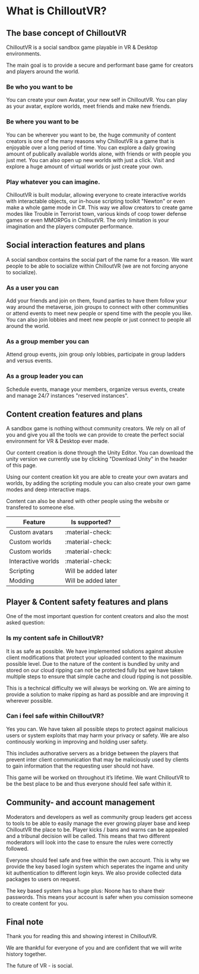 # What is ChilloutVR?

## The base concept of ChilloutVR
ChilloutVR is a social sandbox game playable in VR & Desktop environments.

The main goal is to provide a secure and performant base game for creators and players around the world.

### Be who you want to be
You can create your own Avatar, your new self in ChilloutVR. You can play as your avatar, explore worlds, meet friends and make new friends.

### Be where you want to be
You can be wherever you want to be, the huge community of content creators is one of the many reasons why ChilloutVR is a game that is enjoyable over a long period of time. You can explore a daily growing amount of publically available worlds alone, with friends or with people you just met. You can also open up new worlds with just a click. Visit and explore a huge amount of virtual worlds or just create your own.

### Play whatever you can imagine.
ChilloutVR is built modular, allowing everyone to create interactive worlds with interactable objects, our in-house scripting toolkit "Newton" or even make a whole game mode in C#. This way we allow creators to create game modes like Trouble in Terrorist town, various kinds of coop tower defense games or even MMORPGs in ChilloutVR. The only limitation is your imagination and the players computer performance.

## Social interaction features and plans
A social sandbox contains the social part of the name for a reason. We want people to be able to socialize within ChilloutVR (we are not forcing anyone to socialize).

### As a user you can
Add your friends and join on them, found parties to have them follow your way around the metaverse, join groups to connect with other communities or attend events to meet new people or spend time with the people you like.  
You can also join lobbies and meet new people or just connect to people all around the world.

### As a group member you can
Attend group events, join group only lobbies, participate in group ladders and versus events.

### As a group leader you can
Schedule events, manage your members, organize versus events, create and manage 24/7 instances "reserved instances".

## Content creation features and plans
A sandbox game is nothing without community creators. We rely on all of you and give you all the tools we can provide to create the perfect social environment for VR & Desktop ever made.

Our content creation is done through the Unity Editor. You can download the unity version we currently use by clicking "Download Unity" in the header of this page.

Using our content creation kit you are able to create your own avatars and worlds, by adding the scripting module you can also create your own game modes and deep interactive maps.

Content can also be shared with other people using the website or transfered to someone else.

| Feature            | Is supported?       |
| ------------------ | ------------------- |
| Custom avatars     | :material-check:    |
| Custom worlds      | :material-check:    |
| Custom worlds      | :material-check:    |
| Interactive worlds | :material-check:    |
| Scripting          | Will be added later |
| Modding            | Will be added later |


## Player & Content safety features and plans
One of the most important question for content creators and also the most asked question:

### Is my content safe in ChilloutVR?
It is as safe as possible. We have implemented solutions against abusive client modifications that protect your uploaded content to the maximum possible level. Due to the nature of the content is bundled by unity and stored on our cloud ripping can not be protected fully but we have taken multiple steps to ensure that simple cache and cloud ripping is not possible.

This is a technical difficulty we will always be working on. We are aiming to provide a solution to make ripping as hard as possible and are improving it wherever possible.

### Can i feel safe within ChilloutVR?
Yes you can. We have taken all possible steps to protect against malicious users or system exploits that may harm your privacy or safety. We are also continously working in improving and holding user safety.

This includes authorative servers as a bridge between the players that prevent inter client communication that may be maliciously used by clients to gain information that the requesting user should not have.

This game will be worked on throughout it’s lifetime. We want ChilloutVR to be the best place to be and thus everyone should feel safe within it.

## Community- and account management
Moderators and developers as well as community group leaders get access to tools to be able to easily manage the ever growing player base and keep ChilloutVR the place to be. Player kicks / bans and warns can be appealed and a tribunal decision will be called. This means that two different moderators will look into the case to ensure the rules were correctly followed.

Everyone should feel safe and free within the own account. This is why we provide the key based login system which seperates the ingame and unity kit authentication to different login keys. We also provide collected data packages to users on request.

The key based system has a huge plus: Noone has to share their passwords. This means your account is safer when you comission someone to create content for you.

## Final note
Thank you for reading this and showing interest in ChilloutVR.

We are thankful for everyone of you and are confident that we will write history together.

The future of VR - is social.
